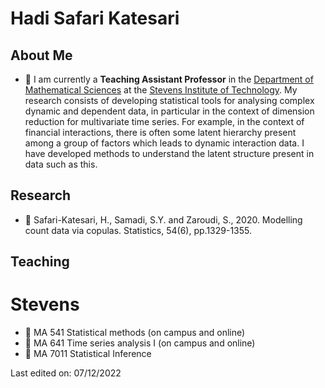 <h1 align="left"> Hadi Safari Katesari</h1>



## About Me

- 🏢 I am currently a **Teaching Assistant Professor** in the [Department of Mathematical Sciences](https://www.stevens.edu/schaefer-school-engineering-science/departments/mathematical-sciences) at the [Stevens Institute of Technology](https://faculty.stevens.edu/hsafarik). My research consists of developing statistical tools for analysing complex dynamic and dependent data, in particular in the context of dimension reduction for multivariate time series. For example, in the context of financial interactions, there is often some latent hierarchy present among a group of factors which leads to dynamic interaction data. I have developed methods to understand the latent structure present in data such as this.


## Research 

- 🏢 Safari-Katesari, H., Samadi, S.Y. and Zaroudi, S., 2020. Modelling count data via copulas. Statistics, 54(6), pp.1329-1355.


## Teaching
# Stevens

- 🏢 MA 541 Statistical methods (on campus and online)
- 🏢 MA 641 Time series analysis I (on campus and online)
- 🏢 MA 7011 Statistical Inference













Last edited on: 07/12/2022
